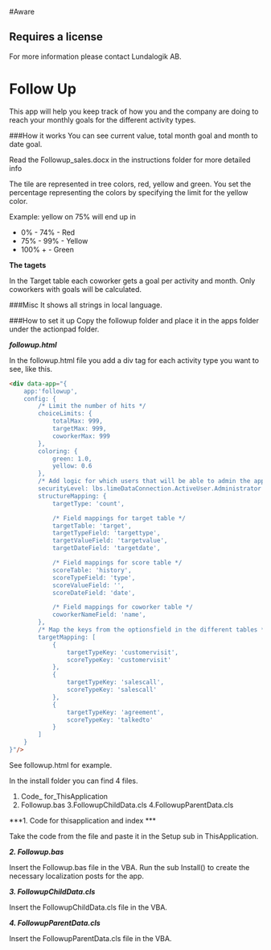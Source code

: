 #Aware

## Requires a license
For more information please contact Lundalogik AB.

#  Follow Up #
This app will help you keep track of how you and the company are doing to reach your monthly goals for the different activity types.

###How it works
You can see current value, total month goal and month to date goal.

Read the Followup_sales.docx in the instructions folder for more detailed info

The tile are represented in tree colors, red, yellow and green. You set the percentage representing the colors by specifying the limit for the yellow color.

Example: yellow on 75% will end up in 

* 0% - 74% - Red
* 75% - 99% - Yellow
* 100% + - Green

**The tagets**

In the Target table each coworker gets a goal per activity and month. Only coworkers with goals will be calculated.

###Misc
It shows all strings in local language.

###How to set it up
Copy the followup folder and place it in the apps folder under the actionpad folder.

***followup.html***

In the followup.html file you add a div tag for each activity type you want to see, like this.
```html
<div data-app="{
    app:'followup', 
    config: {
        /* Limit the number of hits */
        choiceLimits: {
            totalMax: 999,
            targetMax: 999,
            coworkerMax: 999
        },
    	coloring: {
    		green: 1.0,
    		yellow: 0.6 
    	},
        /* Add logic for which users that will be able to admin the app, example only users in the group administrator */
        securityLevel: lbs.limeDataConnection.ActiveUser.Administrator && 'admin' || 'user',
        structureMapping: {
            targetType: 'count',

            /* Field mappings for target table */
            targetTable: 'target',
            targetTypeField: 'targettype',
            targetValueField: 'targetvalue',
            targetDateField: 'targetdate',

            /* Field mappings for score table */
            scoreTable: 'history',
            scoreTypeField: 'type',
            scoreValueField: '',
            scoreDateField: 'date',

            /* Field mappings for coworker table */
            coworkerNameField: 'name',
        },
        /* Map the keys from the optionsfield in the different tables */
    	targetMapping: [
    		{
                targetTypeKey: 'customervisit',
    			scoreTypeKey: 'customervisit'
    		},
            {
                targetTypeKey: 'salescall',
                scoreTypeKey: 'salescall' 
            },
            {
                targetTypeKey: 'agreement',
                scoreTypeKey: 'talkedto' 
            }
    	]
	}
}"/>
```
    
See followup.html for example.

In the install folder you can find 4 files.

1. Code_ for_ThisApplication
2. Followup.bas
3.FollowupChildData.cls
4.FollowupParentData.cls

***1. Code for thisapplication and index ***

Take the code from the file and paste it in the Setup sub in ThisApplication.

***2. Followup.bas***

Insert the Followup.bas file in the VBA. Run the sub Install() to create the necessary localization posts for the app.

***3. FollowupChildData.cls***

Insert the FollowupChildData.cls file in the VBA.

***4. FollowupParentData.cls***

Insert the FollowupParentData.cls file in the VBA.

